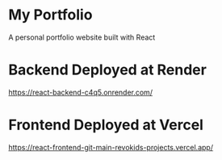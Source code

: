# My Portfolio
A personal portfolio website built with React

# Backend Deployed at Render
https://react-backend-c4q5.onrender.com/

# Frontend Deployed at Vercel
https://react-frontend-git-main-revokids-projects.vercel.app/


